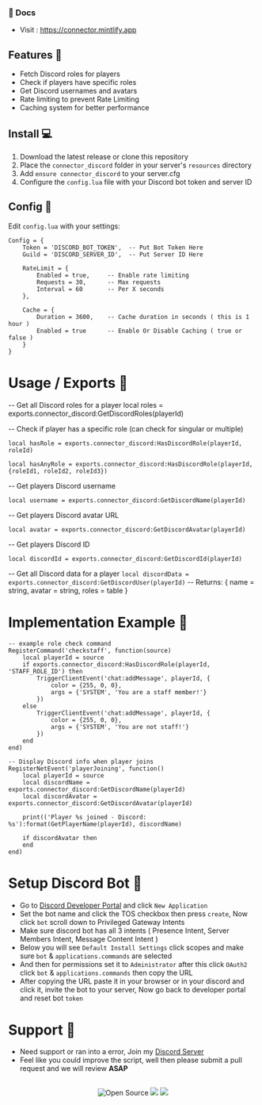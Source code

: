 ### 📝 Docs
- Visit : https://connector.mintlify.app

##

## Features 🌟

- Fetch Discord roles for players
- Check if players have specific roles
- Get Discord usernames and avatars
- Rate limiting to prevent Rate Limiting
- Caching system for better performance

##

## Install 💻

1. Download the latest release or clone this repository
2. Place the `connector_discord` folder in your server's `resources` directory
3. Add `ensure connector_discord` to your server.cfg
4. Configure the `config.lua` file with your Discord bot token and server ID

##

## Config 📝

Edit `config.lua` with your settings:

```
Config = {
    Token = 'DISCORD_BOT_TOKEN',  -- Put Bot Token Here
    Guild = 'DISCORD_SERVER_ID',  -- Put Server ID Here
    
    RateLimit = {
        Enabled = true,     -- Enable rate limiting
        Requests = 30,      -- Max requests
        Interval = 60       -- Per X seconds
    },
    
    Cache = {
        Duration = 3600,    -- Cache duration in seconds ( this is 1 hour )
        Enabled = true      -- Enable Or Disable Caching ( true or false )
    }
}
```

##

# Usage / Exports 🔨

-- Get all Discord roles for a player
local roles = exports.connector_discord:GetDiscordRoles(playerId)

-- Check if player has a specific role (can check for singular or multiple)

```local hasRole = exports.connector_discord:HasDiscordRole(playerId, roleId)```

```local hasAnyRole = exports.connector_discord:HasDiscordRole(playerId, {roleId1, roleId2, roleId3})```

-- Get players Discord username

```local username = exports.connector_discord:GetDiscordName(playerId)```

-- Get players Discord avatar URL

```local avatar = exports.connector_discord:GetDiscordAvatar(playerId)```

-- Get players Discord ID

```local discordId = exports.connector_discord:GetDiscordId(playerId)```

-- Get all Discord data for a player
```local discordData = exports.connector_discord:GetDiscordUser(playerId)```
-- Returns: { name = string, avatar = string, roles = table }

##

# Implementation Example 📁

```
-- example role check command
RegisterCommand('checkstaff', function(source)
    local playerId = source
    if exports.connector_discord:HasDiscordRole(playerId, 'STAFF_ROLE_ID') then
        TriggerClientEvent('chat:addMessage', playerId, {
            color = {255, 0, 0},
            args = {'SYSTEM', 'You are a staff member!'}
        })
    else
        TriggerClientEvent('chat:addMessage', playerId, {
            color = {255, 0, 0},
            args = {'SYSTEM', 'You are not staff!'}
        })
    end
end)

-- Display Discord info when player joins
RegisterNetEvent('playerJoining', function()
    local playerId = source
    local discordName = exports.connector_discord:GetDiscordName(playerId)
    local discordAvatar = exports.connector_discord:GetDiscordAvatar(playerId)
    
    print(('Player %s joined - Discord: %s'):format(GetPlayerName(playerId), discordName)
    
    if discordAvatar then
    end
end)
```

##

# Setup Discord Bot 🤖

- Go to [Discord Developer Portal](https://discord.com/developers/applications) and click `New Application`
- Set the bot name and click the TOS checkbox then press `create`, Now click `bot` scroll down to Privileged Gateway Intents
- Make sure discord bot has all 3 intents ( Presence Intent, Server Members Intent, Message Content Intent )
- Below you will see `Default Install Settings` click scopes and make sure `bot` & `applications.commands` are selected
- And then for permissions set it to `Administrator` after this click `OAuth2` click `bot` & `applications.commands` then copy the URL
- After copying the URL paste it in your browser or in your discord and click it, invite the bot to your server, Now go back to developer portal and reset bot `token`

##

# Support 🔗

- Need support or ran into a error, Join my [Discord Server](https://discord.gg/obfuscate)
- Feel like you could improve the script, well then please submit a pull request and we will review **ASAP**

##

<p align="center"> <img src="https://badges.frapsoft.com/os/v3/open-source.svg?v=103" alt="Open Source"> <img src="https://img.shields.io/badge/Lua-2C2D72?style=flat&logo=lua&logoColor=white"> <img src="https://img.shields.io/badge/FiveM-compatible-green"> </p>
